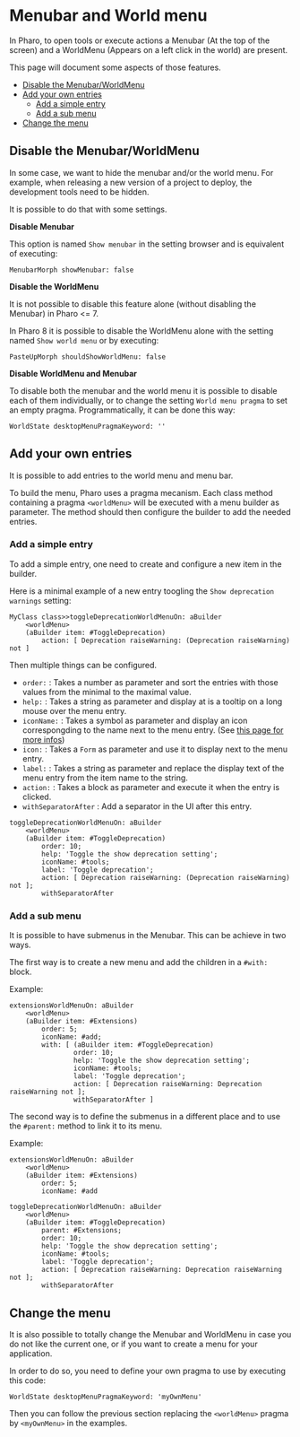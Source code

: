 # Menubar and World menu

In Pharo, to open tools or execute actions a Menubar (At the top of the screen) and a WorldMenu (Appears on a left click in the world) are present.

This page will document some aspects of those features. 

- [Disable the Menubar/WorldMenu](#disable-the-menubarworldmenu)
- [Add your own entries](#add-your-own-entries)
  * [Add a simple entry](#add-a-simple-entry)
  * [Add a sub menu](#add-a-sub-menu)
- [Change the menu](#change-the-menu)

## Disable the Menubar/WorldMenu

In some case, we want to hide the menubar and/or the world menu. For example, when releasing a new version of a project to deploy, the development tools need to be hidden. 

It is possible to do that with some settings.

**Disable Menubar**

This option is named `Show menubar` in the setting browser and is equivalent of executing:

```Smalltalk
MenubarMorph showMenubar: false
```

**Disable the WorldMenu**

It is not possible to disable this feature alone (without disabling the Menubar) in Pharo <= 7. 

In Pharo 8 it is possible to disable the WorldMenu alone with the setting named `Show world menu` or by executing:

```Smalltalk
PasteUpMorph shouldShowWorldMenu: false
```

**Disable WorldMenu and Menubar**

To disable both the menubar and the world menu it is possible to disable each of them individually, or to change the setting `World menu pragma` to set an empty pragma. Programmatically, it can be done this way:

```Smalltalk
WorldState desktopMenuPragmaKeyword: ''
```

## Add your own entries

It is possible to add entries to the world menu and menu bar.

To build the menu, Pharo uses a pragma mecanism. Each class method containing a pragma `<worldMenu>` will be executed with a menu builder as parameter. The method should then configure the builder to add the needed entries.

### Add a simple entry

To add a simple entry, one need to create and configure a new item in the builder.

Here is a minimal example of a new entry toogling the `Show deprecation warnings` setting:

```Smalltalk
MyClass class>>toggleDeprecationWorldMenuOn: aBuilder
	<worldMenu>
	(aBuilder item: #ToggleDeprecation)
		action: [ Deprecation raiseWarning: (Deprecation raiseWarning) not ]
```

Then multiple things can be configured. 

- `order:` : Takes a number as parameter and sort the entries with those values from the minimal to the maximal value.
- `help:` : Takes a string as parameter and display at is a tooltip on a long mouse over the menu entry.
- `iconName:` : Takes a symbol as parameter and display an icon correspongding to the name next to the menu entry. (See [this page for more infos](CoolSnippets.md#browse-all-available-icons))
- `icon:` : Takes a `Form` as parameter and use it to display next to the menu entry.
- `label:` : Takes a string as parameter and replace the display text of the menu entry from the item name to the string.
- `action:` : Takes a block as parameter and execute it when the entry is clicked.
- `withSeparatorAfter` : Add a separator in the UI after this entry.

```Smalltalk
toggleDeprecationWorldMenuOn: aBuilder
	<worldMenu>
	(aBuilder item: #ToggleDeprecation)
		order: 10;
		help: 'Toggle the show deprecation setting';
		iconName: #tools;
		label: 'Toggle deprecation';
		action: [ Deprecation raiseWarning: (Deprecation raiseWarning) not ];
		withSeparatorAfter
```

### Add a sub menu

It is possible to have submenus in the Menubar. This can be achieve in two ways. 

The first way is to create a new menu and add the children in a `#with:` block.

Example:

```Smalltalk
extensionsWorldMenuOn: aBuilder
	<worldMenu>
	(aBuilder item: #Extensions)
		order: 5;
		iconName: #add;
		with: [ (aBuilder item: #ToggleDeprecation)
				order: 10;
				help: 'Toggle the show deprecation setting';
				iconName: #tools;
				label: 'Toggle deprecation';
				action: [ Deprecation raiseWarning: Deprecation raiseWarning not ];
				withSeparatorAfter ]
```

The second way is to define the submenus in a different place and to use the `#parent:` method to link it to its menu.

Example:

```Smalltalk
extensionsWorldMenuOn: aBuilder
	<worldMenu>
	(aBuilder item: #Extensions)
		order: 5;
		iconName: #add
```

```Smalltalk
toggleDeprecationWorldMenuOn: aBuilder
	<worldMenu>
	(aBuilder item: #ToggleDeprecation)
		parent: #Extensions;
		order: 10;
		help: 'Toggle the show deprecation setting';
		iconName: #tools;
		label: 'Toggle deprecation';
		action: [ Deprecation raiseWarning: Deprecation raiseWarning not ];
		withSeparatorAfter
```

## Change the menu

It is also possible to totally change the Menubar and WorldMenu in case you do not like the current one, or if you want to create a menu for your application. 

In order to do so, you need to define your own pragma to use by executing this code:

```Smalltalk
WorldState desktopMenuPragmaKeyword: 'myOwnMenu'
```

Then you can follow the previous section replacing the `<worldMenu>` pragma by `<myOwnMenu>` in the examples.
